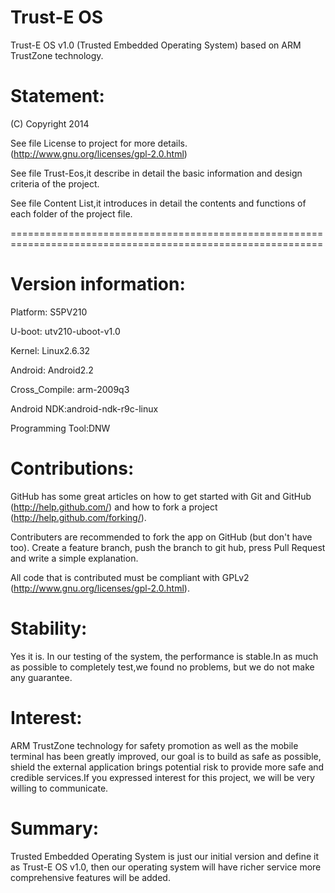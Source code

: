 Trust-E OS
==========

Trust-E OS v1.0 (Trusted Embedded Operating System) based on ARM TrustZone technology.


Statement:
==========

(C) Copyright 2014  


See file License to project for more details. (http://www.gnu.org/licenses/gpl-2.0.html)

See file Trust-Eos,it describe in detail the basic information and design criteria of the project.

See file Content List,it introduces in detail the contents and functions of each folder of the project file.

============================================================================================================

Version information:
====================

Platform: S5PV210

U-boot: utv210-uboot-v1.0

Kernel: Linux2.6.32

Android: Android2.2

Cross_Compile: arm-2009q3

Android NDK:android-ndk-r9c-linux

Programming Tool:DNW

Contributions:
==============

GitHub has some great articles on how to get started with Git and GitHub (http://help.github.com/) and how to fork a project (http://help.github.com/forking/).

Contributers are recommended to fork the app on GitHub (but don't have too). Create a feature branch, push the branch to git hub, press Pull Request and write a simple explanation.

All code that is contributed  must be compliant with GPLv2 (http://www.gnu.org/licenses/gpl-2.0.html).

Stability:
==========

Yes it is. In our testing of the system, the performance is stable.In as much as possible to completely test,we found no problems, but we do not make any guarantee.

Interest:
=========

ARM TrustZone technology for safety promotion as well as the mobile terminal has been greatly improved, our goal is to build as safe as possible, shield the external application brings potential risk to provide more safe and credible services.If you expressed interest for this project, we will be very willing to communicate.

Summary:
========

Trusted Embedded Operating System is just our initial version and define it as Trust-E OS v1.0, then our operating system will have richer service more comprehensive features will be added.




